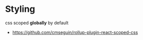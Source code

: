 # Styling
css scoped **globally** by default
- https://github.com/cmseguin/rollup-plugin-react-scoped-css
